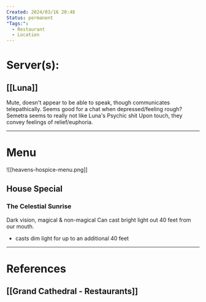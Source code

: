 ```yaml
---
Created: 2024/03/16 20:48
Status: permanent
"Tags:":
  - Restaurant
  - Location
---
```

# Server(s):
## [[Luna]]
Mute, doesn't appear to be able to speak, though communicates telepathically.
Seems good for a chat when depressed/feeling rough?
Semetra seems to really not like Luna's Psychic shit
Upon touch, they convey feelings of relief/euphoria.

---
# Menu
![[heavens-hospice-menu.png]]

## House Special
### The Celestial Sunrise
Dark vision, magical & non-magical
Can cast bright light out 40 feet from our mouth.
- casts dim light for up to an additional 40 feet
---
# References
## [[Grand Cathedral - Restaurants]]